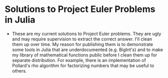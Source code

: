 # Solutions to Project Euler Problems in Julia

* These are my current solutions to Project Euler problems. They are ugly and may require supervision to extract the correct answer. I'll clean them up over time. My reason for publishing them is to demonstrate some tools in Julia that are underdocumented (e.g. BigInt's) and to make my library of mathematical functions public before I clean them up for separate distribution. For example, there is an implementation of Pollard's rho algorithm for factorizing numbers that may be useful to others.
